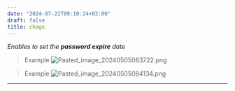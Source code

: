 ```yaml
---
date: "2024-07-22T09:10:24+02:00"
draft: false
title: chage
---
```


*Enables to set the **password expire** date*

> Example
> ![Pasted_image_20240505083722.png](/Notes/Pasted_image_20240505083722.png)

> Example
> ![Pasted_image_20240505084134.png](/Notes/Pasted_image_20240505084134.png)

------------------------------------------------------------------------
